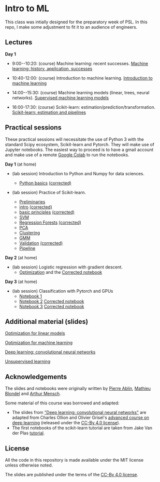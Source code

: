# Intro to ML

This class was intially designed for the preparatory week of PSL. In this repo, I make some adjustment to fit it to an audience of engineers.

## Lectures

**Day 1**

* 9:00--10:20: (course) Machine learning: recent successes.
  [Machine learning: history, application, successes](./slides/01_machine_learning_successes)

* 10:40-12:00: (course) Introduction to machine learning.
  [Introduction to machine learning](./slides/02_intro_to_machine_learning)

* 14:00--15:30: (course) Machine learning models (linear, trees, neural networks).
  [Supervised machine learning models](https://data-psl.github.io/lectures2024/slides/03_machine_learning_models/)

* 16:00-17:30: (course) Scikit-learn: estimation/prediction/transformation.
  [Scikit-learn: estimation and pipelines](https://data-psl.github.io/lectures2024/slides/04_scikit_learn/)

## Practical sessions

These practical sessions will necessitate the use of Python 3 with the standard Scipy ecosystem, Scikit-learn and Pytorch. They will make use of Jupyter notebooks. The easiest way to proceed is to have a gmail account and make use of a remote [Google Colab](https://colab.research.google.com/) to run the notebooks.

**Day 1** (at home)
* (lab session) Introduction to Python and Numpy for data sciences.
  - [Python basics](https://colab.research.google.com/github/data-psl/lectures2024/blob/master/notebooks/01_python_basics.ipynb) [(corrected)](https://colab.research.google.com/github/data-psl/lectures2024/blob/master/notebooks/01_python_basics_corrected.ipynb)
  
* (lab session) Practice of Scikit-learn.
  - [Preliminaries](https://colab.research.google.com/github/data-psl/lectures2024/blob/main/notebooks/02_sklearn/01-Preliminaries.ipynb)
  - [intro](https://colab.research.google.com/github/data-psl/lectures2024/blob/main/notebooks/02_sklearn/02.1-Machine-Learning-Intro.ipynb) [(corrected)](https://colab.research.google.com/github/data-psl/lectures2024/blob/main/notebooks/02_sklearn/02.1-Machine-Learning-Intro_corrected.ipynb)
  - [basic principles](https://colab.research.google.com/github/data-psl/lectures2024/blob/main/notebooks/02_sklearn/02.2-Basic-Principles.ipynb)   [(corrected)](https://colab.research.google.com/github/data-psl/lectures2024/blob/main/notebooks/02_sklearn/02.2-Basic-Principles_corrected.ipynb)
  - [SVM](https://colab.research.google.com/github/data-psl/lectures2024/blob/main/notebooks/02_sklearn/03.1-Classification-SVMs.ipynb)  
  - [Regression Forests](https://colab.research.google.com/github/data-psl/lectures2024/blob/main/notebooks/02_sklearn/03.2-Regression-Forests.ipynb)  [(corrected)](https://colab.research.google.com/github/data-psl/lectures2024/blob/main/notebooks/02_sklearn/03.2-Regression-Forests_corrected.ipynb)
  - [PCA](https://colab.research.google.com/github/data-psl/lectures2024/blob/main/notebooks/02_sklearn/04.1-Dimensionality-PCA.ipynb)
  - [Clustering](https://colab.research.google.com/github/data-psl/lectures2024/blob/main/notebooks/02_sklearn/04.2-Clustering-KMeans.ipynb) 
  - [GMM](https://colab.research.google.com/github/data-psl/lectures2024/blob/main/notebooks/02_sklearn/04.3-Density-GMM.ipynb) 
  - [Validation](https://colab.research.google.com/github/data-psl/lectures2024/blob/main/notebooks/02_sklearn/05-Validation.ipynb)  [(corrected)](https://colab.research.google.com/github/data-psl/lectures2024/blob/main/notebooks/02_sklearn/05-Validation_corrected.ipynb)
  - [Pipeline](https://colab.research.google.com/github/data-psl/lectures2024/blob/main/notebooks/02_sklearn/06-Pipeline.ipynb) 

**Day 2** (at home)
* (lab session) Logistic regression with gradient descent.
  - [Optimization](https://colab.research.google.com/github/data-psl/lectures2024/blob/master/notebooks/03_optimization.ipynb) and the [Corrected notebook](https://colab.research.google.com/github/data-psl/lectures2024/blob/master/notebooks/03_optimization_corrected.ipynb)

**Day 3** (at home)
* (lab session) Classification with Pytorch and GPUs
  - [Notebook 1](https://colab.research.google.com/github/data-psl/lectures2024/blob/main/notebooks/04_pytorch/01_introduction_to_pytorch.ipynb)
  - [Notebook 2](https://colab.research.google.com/github/data-psl/lectures2024/blob/main/notebooks/04_pytorch/02_simple_neural_network.ipynb)  [Corrected notebook](https://colab.research.google.com/github/data-psl/lectures2024/blob/main/notebooks/04_pytorch/02_simple_neural_network_corrected.ipynb)
  - [Notebook 3](https://colab.research.google.com/github/data-psl/lectures2024/blob/main/notebooks/04_pytorch/03_convolutional_neural_network_mnist.ipynb) [Corrected notebook](https://colab.research.google.com/github/data-psl/lectures2024/blob/main/notebooks/04_pytorch/03_convolutional_neural_network_mnist_corrected.ipynb)


## Additional material (slides)

[Optimization for linear models](https://data-psl.github.io/lectures2024/slides/05_optimization_linear_models/)

[Optimization for machine learning](https://data-psl.github.io/lectures2024/slides/06_optimization_general/)

[Deep learning: convolutional neural networks](https://data-psl.github.io/lectures2024/slides/07_deep_learning/)

[Unsupervised learning](https://data-psl.github.io/lectures2024/slides/08_unsupervised_learning/)

## Acknowledgements

The slides and notebooks were originally written by [Pierre Ablin](https://pierreablin.com/), [Mathieu Blondel](https://mblondel.org/) and [Arthur Mensch](http://www.amensch.fr/).

Some material of this course was borrowed and adapted:
  * The slides from ["Deep learning: convolutional neural networks"](https://data-psl.github.io/lectures2024/slides/07_deep_learning/) are adapted from
  Charles Ollion and Olivier Grisel's [advanced course on deep learning](!https://github.com/m2dsupsdlclass/lectures-labs) (released under the
  [CC-By 4.0 license](https://creativecommons.org/licenses/by/4.0/legalcode)).
  * The first notebooks of the scikit-learn tutorial are taken from Jake Van der Plas [tutorial](https://github.com/jakevdp/sklearn_tutorial).

## License
All the code in this repository is made available under the MIT license unless otherwise noted.

The slides are published under the terms of the [CC-By 4.0 license](https://creativecommons.org/licenses/by/4.0/legalcode).
